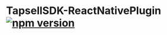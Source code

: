 # TapsellSDK-ReactNativePlugin [![npm version](https://badge.fury.io/js/react-native-tapsell.svg)](https://badge.fury.io/js/react-native-tapsell)
